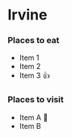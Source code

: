 # Irvine

### Places to eat
- Item 1
- Item 2
- Item 3 :+1:

### Places to visit
- Item A :ocean:
- Item B
